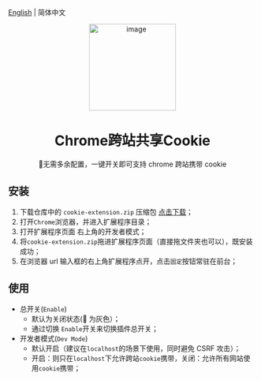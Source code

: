 [English](README.en.md) | 简体中文
<div align=center>
<img width="176" alt="image" src="https://github.com/daylenjeez/chrome-samesite-cookie/assets/111993029/8dc9eeca-eb78-42cb-b6a7-635c70d2f31e">
</div>
<h1 align="center">Chrome跨站共享Cookie</h1>

<p align="center">🌟无需多余配置，一键开关即可支持 chrome 跨站携带 cookie </p>

## 安装

1. 下载仓库中的 `cookie-extension.zip` 压缩包 <a href="https://github.com/daylenjeez/chrome-samesite-cookie/raw/main/cookie-extension.zip">点击下载</a>；
2. 打开`Chrome`浏览器，并进入扩展程序目录；
3. 打开扩展程序页面 右上角的开发者模式；
4. 将`cookie-extension.zip`拖进扩展程序页面（直接拖文件夹也可以），既安装成功；
5. 在浏览器 url 输入框的右上角扩展程序点开，点击`固定`按钮常驻在前台；

## 使用

- 总开关(`Enable`)
  - 默认为关闭状态(🍪 为灰色）；
  - 通过切换 `Enable`开关来切换插件总开关；
- 开发者模式(`Dev Mode`)
  - 默认开启（建议在`localhost`的场景下使用，同时避免 CSRF 攻击）；
  - 开启：则只在`localhost`下允许跨站`cookie`携带，关闭：允许所有网站使用`cookie`携带；




